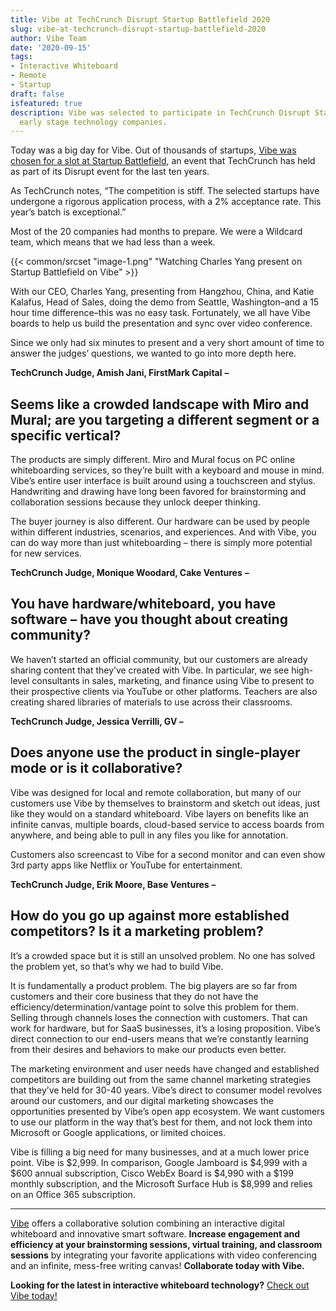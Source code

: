 ```yaml
---
title: Vibe at TechCrunch Disrupt Startup Battlefield 2020
slug: vibe-at-techcrunch-disrupt-startup-battlefield-2020
author: Vibe Team
date: '2020-09-15'
tags:
- Interactive Whiteboard
- Remote
- Startup
draft: false
isfeatured: true
description: Vibe was selected to participate in TechCrunch Disrupt Startup Battlefield 2020 alongside 19 other promising
  early stage technology companies.
---
```


Today was a big day for Vibe. Out of thousands of startups, [Vibe was chosen for a slot at Startup Battlefield](https://techcrunch.com/2020/09/10/announcing-the-startup-battlefield-companies-at-techcrunch-disrupt-2020/?tpcc=ECTW2020), an event that TechCrunch has held as part of its Disrupt event for the last ten years.

As TechCrunch notes, “The competition is stiff. The selected startups have undergone a rigorous application process, with a 2% acceptance rate. This year’s batch is exceptional.”

Most of the 20 companies had months to prepare. We were a Wildcard team, which means that we had less than a week.

{{< common/srcset "image-1.png" "Watching Charles Yang present on Startup Battlefield on Vibe" >}}

With our CEO, Charles Yang, presenting from Hangzhou, China, and Katie Kalafus, Head of Sales, doing the demo from Seattle, Washington–and a 15 hour time difference–this was no easy task. Fortunately, we all have Vibe boards to help us build the presentation and sync over video conference.

Since we only had six minutes to present and a very short amount of time to answer the judges’ questions, we wanted to go into more depth here. 

**TechCrunch Judge, Amish Jani, FirstMark Capital** **–**

## Seems like a crowded landscape with Miro and Mural; are you targeting a different segment or a specific vertical?

The products are simply different. Miro and Mural focus on PC online whiteboarding services, so they’re built with a keyboard and mouse in mind. Vibe’s entire user interface is built around using a touchscreen and stylus. Handwriting and drawing have long been favored for brainstorming and collaboration sessions because they unlock deeper thinking.

The buyer journey is also different. Our hardware can be used by people within different industries, scenarios, and experiences. And with Vibe, you can do way more than just whiteboarding – there is simply more potential for new services.

**TechCrunch Judge, Monique Woodard, Cake Ventures** **–**

## You have hardware/whiteboard, you have software – have you thought about creating community?

We haven’t started an official community, but our customers are already sharing content that they’ve created with Vibe. In particular, we see high-level consultants in sales, marketing, and finance using Vibe to present to their prospective clients via YouTube or other platforms. Teachers are also creating shared libraries of materials to use across their classrooms.

**TechCrunch Judge, Jessica Verrilli, GV –** 

## Does anyone use the product in single-player mode or is it collaborative?

Vibe was designed for local and remote collaboration, but many of our customers use Vibe by themselves to brainstorm and sketch out ideas, just like they would on a standard whiteboard. Vibe layers on benefits like an infinite canvas, multiple boards, cloud-based service to access boards from anywhere, and being able to pull in any files you like for annotation. 

Customers also screencast to Vibe for a second monitor and can even show 3rd party apps like Netflix or YouTube for entertainment.

**TechCrunch Judge, Erik Moore, Base Ventures** **–**

## How do you go up against more established competitors? Is it a marketing problem?

It’s a crowded space but it is still an unsolved problem. No one has solved the problem yet, so that’s why we had to build Vibe.

It is fundamentally a product problem. The big players are so far from customers and their core business that they do not have the efficiency/determination/vantage point to solve this problem for them. Selling through channels loses the connection with customers. That can work for hardware, but for SaaS businesses, it’s a losing proposition. Vibe’s direct connection to our end-users means that we’re constantly learning from their desires and behaviors to make our products even better.

The marketing environment and user needs have changed and established competitors are building out from the same channel marketing strategies that they’ve held for 30-40 years. Vibe’s direct to consumer model revolves around our customers, and our digital marketing showcases the opportunities presented by Vibe’s open app ecosystem. We want customers to use our platform in the way that’s best for them, and not lock them into Microsoft or Google applications, or limited choices. 

Vibe is filling a big need for many businesses, and at a much lower price point. Vibe is $2,999. In comparison, Google Jamboard is $4,999 with a $600 annual subscription, Cisco WebEx Board is $4,990 with a $199 monthly subscription, and the Microsoft Surface Hub is $8,999 and relies on an Office 365 subscription.



---

[Vibe](https://vibe.us/) offers a collaborative solution combining an interactive digital whiteboard and innovative smart software. **Increase engagement and efficiency at your brainstorming sessions, virtual training, and classroom sessions** by integrating your favorite applications with video conferencing and an infinite, mess-free writing canvas! **Collaborate today with Vibe.**

**Looking for the latest in interactive whiteboard technology?** [Check out Vibe today!](https://vibe.us/order/)

